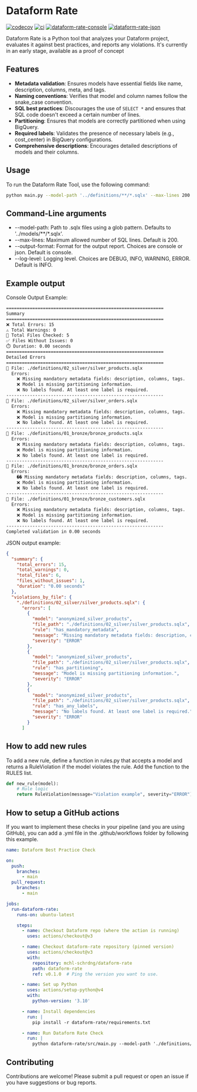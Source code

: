 # Dataform Rate

[![codecov](https://codecov.io/gh/mchl-schrdng/dataform-rate/main/graph/badge.svg)](https://codecov.io/gh/username/repository)
[![ci](https://github.com/mchl-schrdng/dataform-rate/actions/workflows/ci.yaml/badge.svg)](https://github.com/mchl-schrdng/dataform-rate/actions)
[![dataform-rate-console](https://github.com/mchl-schrdng/dataform-rate/actions/workflows/dataform-rate-console.yaml/badge.svg)](https://github.com/mchl-schrdng/dataform-rate/actions)
[![dataform-rate-json](https://github.com/mchl-schrdng/dataform-rate/actions/workflows/dataform-rate-json.yaml/badge.svg)](https://github.com/mchl-schrdng/dataform-rate/actions)


Dataform Rate is a Python tool that analyzes your Dataform project, evaluates it against best practices, and reports any violations.
It's currently in an early stage, available as a proof of concept 

## Features

- **Metadata validation**: Ensures models have essential fields like name, description, columns, meta, and tags.
- **Naming conventions**: Verifies that model and column names follow the snake_case convention.
- **SQL best practices**: Discourages the use of `SELECT *` and ensures that SQL code doesn't exceed a certain number of lines.
- **Partitioning**: Ensures that models are correctly partitioned when using BigQuery.
- **Required labels**: Validates the presence of necessary labels (e.g., cost_center) in BigQuery configurations.
- **Comprehensive descriptions**: Encourages detailed descriptions of models and their columns.

## Usage

To run the Dataform Rate Tool, use the following command:

```bash
python main.py --model-path '../definitions/**/*.sqlx' --max-lines 200 --output-format console
```

## Command-Line arguments
- --model-path: Path to .sqlx files using a glob pattern. Defaults to '../models/**/*.sqlx'.
- --max-lines: Maximum allowed number of SQL lines. Default is 200.
- --output-format: Format for the output report. Choices are console or json. Default is console.
- --log-level: Logging level. Choices are DEBUG, INFO, WARNING, ERROR. Default is INFO.

## Example output
Console Output Example:

```bash
============================================================
Summary
============================================================
❌ Total Errors: 15
⚠️ Total Warnings: 0
📂 Total Files Checked: 5
✅ Files Without Issues: 0
⏱️ Duration: 0.00 seconds
============================================================
Detailed Errors
============================================================
📄 File: ./definitions/02_silver/silver_products.sqlx
  Errors:
    ❌ Missing mandatory metadata fields: description, columns, tags.
    ❌ Model is missing partitioning information.
    ❌ No labels found. At least one label is required.
------------------------------------------------------------
📄 File: ./definitions/02_silver/silver_orders.sqlx
  Errors:
    ❌ Missing mandatory metadata fields: description, columns, tags.
    ❌ Model is missing partitioning information.
    ❌ No labels found. At least one label is required.
------------------------------------------------------------
📄 File: ./definitions/01_bronze/bronze_products.sqlx
  Errors:
    ❌ Missing mandatory metadata fields: description, columns, tags.
    ❌ Model is missing partitioning information.
    ❌ No labels found. At least one label is required.
------------------------------------------------------------
📄 File: ./definitions/01_bronze/bronze_orders.sqlx
  Errors:
    �� Missing mandatory metadata fields: description, columns, tags.
    ❌ Model is missing partitioning information.
    ❌ No labels found. At least one label is required.
------------------------------------------------------------
📄 File: ./definitions/01_bronze/bronze_customers.sqlx
  Errors:
    ❌ Missing mandatory metadata fields: description, columns, tags.
    ❌ Model is missing partitioning information.
    ❌ No labels found. At least one label is required.
------------------------------------------------------------
Completed validation in 0.00 seconds
```

JSON output example:
```json
{
  "summary": {
    "total_errors": 15,
    "total_warnings": 0,
    "total_files": 6,
    "files_without_issues": 1,
    "duration": "0.00 seconds"
  },
  "violations_by_file": {
    "./definitions/02_silver/silver_products.sqlx": {
      "errors": [
        {
          "model": "anonymized_silver_products",
          "file_path": "./definitions/02_silver/silver_products.sqlx",
          "rule": "has_mandatory_metadata",
          "message": "Missing mandatory metadata fields: description, columns, tags.",
          "severity": "ERROR"
        },
        {
          "model": "anonymized_silver_products",
          "file_path": "./definitions/02_silver/silver_products.sqlx",
          "rule": "has_partitioning",
          "message": "Model is missing partitioning information.",
          "severity": "ERROR"
        },
        {
          "model": "anonymized_silver_products",
          "file_path": "./definitions/02_silver/silver_products.sqlx",
          "rule": "has_any_labels",
          "message": "No labels found. At least one label is required.",
          "severity": "ERROR"
        }
      ]
```

## How to add new rules
To add a new rule, define a function in rules.py that accepts a model and returns a RuleViolation if the model violates the rule. Add the function to the RULES list.

```python
def new_rule(model):
    # Rule logic
    return RuleViolation(message="Violation example", severity="ERROR")
```

## How to setup a GitHub actions

If you want to implement these checks in your pipeline (and you are using GitHub), you can add a .yml file in the .github/workflows folder by following this example.

```yaml
name: Dataform Best Practice Check

on:
  push:
    branches:
      - main
  pull_request:
    branches:
      - main

jobs:
  run-dataform-rate:
    runs-on: ubuntu-latest

    steps:
      - name: Checkout Dataform repo (where the action is running)
        uses: actions/checkout@v3

      - name: Checkout dataform-rate repository (pinned version)
        uses: actions/checkout@v3
        with:
          repository: mchl-schrdng/dataform-rate
          path: dataform-rate
          ref: v0.1.0  # Ping the version you want to use.

      - name: Set up Python
        uses: actions/setup-python@v4
        with:
          python-version: '3.10'

      - name: Install dependencies
        run: |
          pip install -r dataform-rate/requirements.txt

      - name: Run Dataform Rate Check
        run: |
          python dataform-rate/src/main.py --model-path './definitions/**/*.sqlx' --output-format console
```

## Contributing
Contributions are welcome! Please submit a pull request or open an issue if you have suggestions or bug reports.
